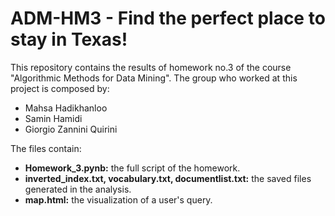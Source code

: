 # ADM-HM3 - Find the perfect place to stay in Texas! 
This repository contains the results of homework no.3 of the course "Algorithmic Methods for Data Mining". The group who worked at this project is composed by:
 
 - Mahsa Hadikhanloo
 - Samin Hamidi
 - Giorgio Zannini Quirini
 
 The files contain:

- __Homework_3.pynb:__ the full script of the homework.
- __inverted_index.txt, vocabulary.txt, documentlist.txt:__ the saved files generated in the analysis.
- __map.html:__ the visualization of a user's query.


